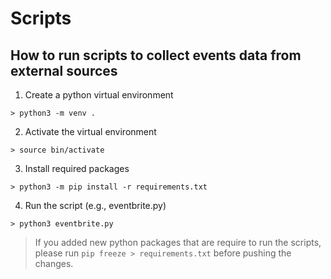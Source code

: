 # Scripts

## How to run scripts to collect events data from external sources


1. Create a python virtual environment
```
> python3 -m venv .
```

2. Activate the virtual environment
```
> source bin/activate
```
3. Install required packages
```
> python3 -m pip install -r requirements.txt
```
4. Run the script (e.g., eventbrite.py)
```
> python3 eventbrite.py
```

> If you added new python packages that are require to run the scripts, please run `pip freeze > requirements.txt` before pushing the changes.
